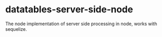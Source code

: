 # datatables-server-side-node
The node implementation of server side processing in node, works with sequelize.
